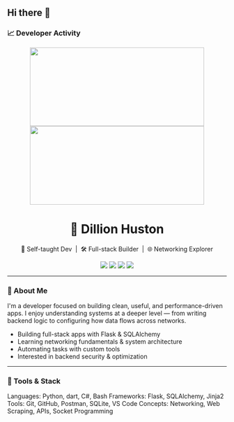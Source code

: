 ## Hi there 👋

### 📈 Developer Activity

<p align="center">
  <img src="https://github-readme-stats.vercel.app/api?username=dillionhuston&show_icons=true&theme=radical&hide_rank=true&hide_title=true&card_width=400" style="width: 400px; height: 180px;"/>
  <img src="https://github-readme-streak-stats.herokuapp.com/?user=dillionhuston&theme=radical&hide_border=true" style="width: 400px; height: 180px;"/>
</p>


<h1 align="center">🌙 Dillion Huston</h1>

<p align="center">
  🧠 Self-taught Dev &nbsp;|&nbsp; 🛠️ Full-stack Builder &nbsp;|&nbsp; 🌐 Networking Explorer
</p>

<p align="center">
  <img src="https://img.shields.io/badge/-Python-3776AB?style=flat-square&logo=python&logoColor=white"/>
  <img src="https://img.shields.io/badge/-Flask-000000?style=flat-square&logo=flask"/>
  <img src="https://img.shields.io/badge/-SQLAlchemy-cc0000?style=flat-square&logo=databricks&logoColor=white"/>
  <img src="https://img.shields.io/badge/-GitHub-181717?style=flat-square&logo=github"/>
</p>

---

### 🚀 About Me

I'm a developer focused on building clean, useful, and performance-driven apps. I enjoy understanding systems at a deeper level — from writing backend logic to configuring how data flows across networks.

-  Building full-stack apps with Flask & SQLAlchemy  
-  Learning networking fundamentals & system architecture  
-  Automating tasks with custom tools  
-  Interested in backend security & optimization  

---


### 🧰 Tools & Stack


Languages:  Python, dart, C#, Bash
Frameworks: Flask, SQLAlchemy, Jinja2
Tools:      Git, GitHub, Postman, SQLite, VS Code
Concepts:   Networking, Web Scraping, APIs, Socket Programming
